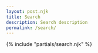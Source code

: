 ```yaml
---
layout: post.njk
title: Search
description: Search description
permalink: /search/
---
```

{% include "partials/search.njk" %}
